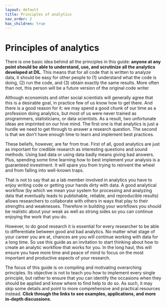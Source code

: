 ```yaml
---
layout: default
title: Principles of analytics
nav_order: 2
has_children: true
---
```


# Principles of analytics

There is one basic idea behind all the principles in this guide: **anyone at any point should be able to understand, use, and scrutinize all the analytics developed at DIL**. This means that for all code that is written to analyze data, it should be easy for other people to (1) understand what the code is doing, (2) run the code, and (3) obtain exactly the same results. More often than not, this person will be a future version of the original code writer

Although economists and other social scientists will generally agree that this is a desirable goal, in practice few of us know how to get there. And there is a good reason for it: we may spend a good chunk of our time as a profession doing analytics, but most of us were never trained as programmers, statisticians, or data scientists. As a result, two unfortunate ideas are imprinted on our hive mind. The first one is that analytics is just a hurdle we need to get through to answer a research question. The second is that we don't have enough time to learn and implement best practices.

These beliefs, however, are far from true. First of all, good analytics are just as important for credible research as interesting questions and sound methods. Using bad data or using data badly means giving bad answers. Plus, spending some time learning how to best implement your analysis is a guaranteed investment. It will spare you from trying to reinvent the wheel and from falling into well-known traps.

That is not to say that as a lab member involved in analytics you have to enjoy writing code or getting your hands dirty with data. A good analytical workflow (by which we mean your system for processing and analyzing data that eventually leads to publishable, reliable, and reproducible results) allows researchers to collaborate with others in ways that play to their strengths and weaknesses. Therefore in building your workflows you should be realistic about your weak as well as strong sides so you can continue enjoying the work that you do. 

However, to do good research it is essential for every researcher to be able to differentiate between good and bad analytics. No matter what stage of your career you are at, chances are you will continue working with data for a long time. So use this guide as an invitation to start thinking about how to create an analytic workflow that works for you. In the long haul, this will ensure you have more time and peace of mind to focus on the most important and productive aspects of your research.

The focus of this guide is on compiling and motivating overarching principles. Its objective is not to teach you how to implement every single principle, but rather to ensure that you can identify the occasions when they should be applied and know where to find help to do so. As such, it may skip some details and point to more comprehensive and practical resources instead. **Click through the links to see examples, applications, and more in-depth discussions**. 